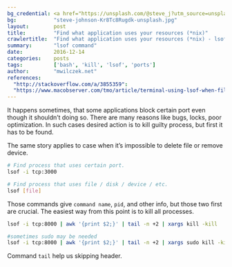 ```yaml
---
bg_credential: <a href="https://unsplash.com/@steve_j?utm_source=unsplash&utm_medium=referral&utm_content=creditCopyText">Steve Johnson</a> on <a href="https://unsplash.com/s/photos/bin?utm_source=unsplash&utm_medium=referral&utm_content=creditCopyText">Unsplash</a>
bg:            "steve-johnson-Kr8Tc8Rugdk-unsplash.jpg"
layout:        post
title:         "Find what application uses your resources (*nix)"
crawlertitle:  "Find what application uses your resources (*nix) - lsof"
summary:       "lsof command"
date:          2016-12-14
categories:    posts
tags:          ['bash', 'kill', 'lsof', 'ports']
author:        "mwilczek.net"
references:
  "http://stackoverflow.com/a/3855359":
  "https://www.macobserver.com/tmo/article/terminal-using-lsof-when-files-wont-delete":
---
```


It happens sometimes, that some applications block certain port even though it shouldn’t doing so. There are many reasons like bugs, locks, poor optimization. In such cases desired action is to kill guilty process, but first it has to be found.

The same story applies to case when it’s impossible to delete file or remove device.

```bash
# Find process that uses certain port.
lsof -i tcp:3000

# Find process that uses file / disk / device / etc.
lsof [file]
```

Those commands give `command name`, `pid`, and other info, but those two first are crucial. The easiest way from this point is to kill all processes.

```bash
lsof -i tcp:8000 | awk '{print $2;}' | tail -n +2 | xargs kill -kill

#sometimes sudo may be needed
lsof -i tcp:8000 | awk '{print $2;}' | tail -n +2 | xargs sudo kill -kill
```

Command `tail` help us skipping header.
